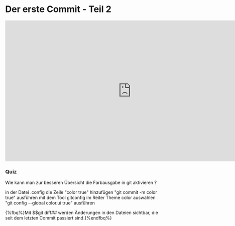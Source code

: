 # Der erste Commit - Teil 2

<iframe width="800" height="450" src="https://www.youtube-nocookie.com/embed/9aUbuVohqaM?showinfo=0" frameborder="0" allowfullscreen></iframe>

### Quiz

<quiz name="">
    <question>
        <p>Wie kann man zur besseren Übersicht die Farbausgabe in git aktivieren ?</p>
        <answer>in der Datei .config die Zeile "color true" hinzufügen</answer>
        <answer>"git commit -m color true" ausführen</answer>
        <answer>mit dem Tool gitconfig im Reiter Theme color auswählen</answer>
        <answer corret>"git config --global color.ui true" ausführen</answer>
    </question>
</quiz>

{%fbq%}Mit $$git diff## werden Änderungen in den Dateien sichtbar, die seit dem letzten Commit passiert sind.{%endfbq%}

